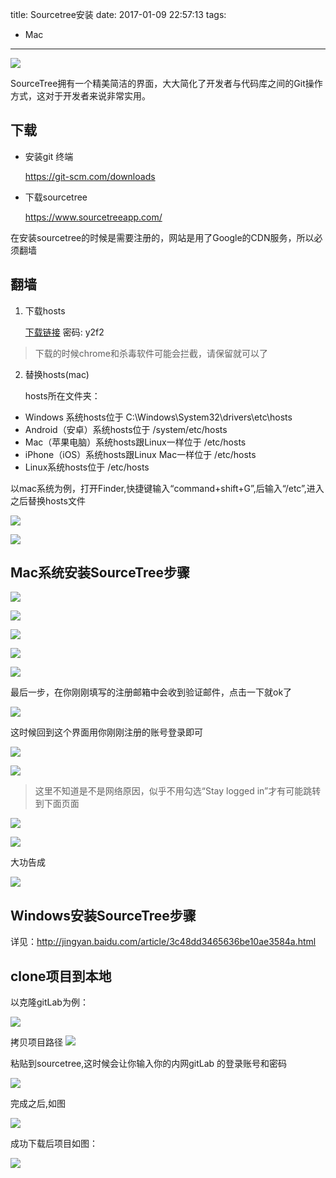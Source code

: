title: Sourcetree安装
date: 2017-01-09 22:57:13
tags:
  - Mac
---

![](http://ww3.sinaimg.cn/large/69a9ed59gw1fblgt1gz3bj20t70ha44y.jpg)

SourceTree拥有一个精美简洁的界面，大大简化了开发者与代码库之间的Git操作方式，这对于开发者来说非常实用。

## 下载

* 安装git 终端

    https://git-scm.com/downloads 

* 下载sourcetree 

    https://www.sourcetreeapp.com/

在安装sourcetree的时候是需要注册的，网站是用了Google的CDN服务，所以必须翻墙

## 翻墙

1. 下载hosts

    [下载链接](https://pan.baidu.com/s/1nv6Ub7F)  密码: y2f2

> 下载的时候chrome和杀毒软件可能会拦截，请保留就可以了

2. 替换hosts(mac)

    hosts所在文件夹：

* Windows 系统hosts位于 C:\Windows\System32\drivers\etc\hosts
* Android（安卓）系统hosts位于 /system/etc/hosts
* Mac（苹果电脑）系统hosts跟Linux一样位于 /etc/hosts
* iPhone（iOS）系统hosts跟Linux Mac一样位于 /etc/hosts
* Linux系统hosts位于 /etc/hosts


以mac系统为例，打开Finder,快捷键输入“command+shift+G”,后输入“/etc”,进入之后替换hosts文件

![](http://ww3.sinaimg.cn/large/69a9ed59jw1fbladzbym1j20i209bwev.jpg)

![](http://ww3.sinaimg.cn/large/69a9ed59gw1fblafnf1i7j20di09mjsf.jpg)


## Mac系统安装SourceTree步骤

![](http://ww1.sinaimg.cn/large/69a9ed59gw1fblb7lyicgj20ld0bqac4.jpg)


![](http://ww2.sinaimg.cn/large/69a9ed59gw1fblbe9g43pj20jm0ce406.jpg)

![](http://ww3.sinaimg.cn/large/69a9ed59gw1fblbntahngj20qq0ivmzs.jpg)

![](http://ww4.sinaimg.cn/large/69a9ed59gw1fblbwkm3l4j20cj0h2405.jpg)

![](http://ww4.sinaimg.cn/large/69a9ed59gw1fblbyjn4l7j20ht0dt3zx.jpg)


最后一步，在你刚刚填写的注册邮箱中会收到验证邮件，点击一下就ok了

![](http://ww4.sinaimg.cn/large/69a9ed59gw1fblc0did51j20or0fxq4x.jpg)

这时候回到这个界面用你刚刚注册的账号登录即可

![](http://ww1.sinaimg.cn/large/69a9ed59gw1fblcy1m32cj214u0nogps.jpg)


![](http://ww2.sinaimg.cn/large/69a9ed59gw1fblfcg5cu9j209u0fxab5.jpg)

> 这里不知道是不是网络原因，似乎不用勾选“Stay logged in”才有可能跳转到下面页面

![](http://ww2.sinaimg.cn/large/69a9ed59gw1fblfbk0gvyj20k10bi0u6.jpg)

![](http://ww3.sinaimg.cn/large/69a9ed59gw1fblfixppd1j20kr0cq76k.jpg)


大功告成

![](http://ww4.sinaimg.cn/large/69a9ed59gw1fblfl86jmwj20df0ahaaj.jpg)

## Windows安装SourceTree步骤

详见：http://jingyan.baidu.com/article/3c48dd3465636be10ae3584a.html


## clone项目到本地

以克隆gitLab为例：

![](http://ww4.sinaimg.cn/large/69a9ed59gw1fblfnk02tqj20db0btgme.jpg)

拷贝项目路径
![](http://ww3.sinaimg.cn/large/69a9ed59gw1fblfprbzecj20v40hcgoz.jpg)

粘贴到sourcetree,这时候会让你输入你的内网gitLab 的登录账号和密码

![](http://ww2.sinaimg.cn/large/69a9ed59gw1fblfs1qx01j20j10fstau.jpg)

完成之后,如图

![](http://ww2.sinaimg.cn/large/69a9ed59gw1fblfxu4j8fj20dv068q3b.jpg)

成功下载后项目如图：

![](http://ww2.sinaimg.cn/large/69a9ed59gw1fblfzd2jhbj20t90dcte4.jpg)


